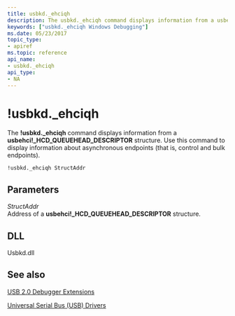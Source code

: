 ```yaml
---
title: usbkd._ehciqh
description: The usbkd._ehciqh command displays information from a usbehci _HCD_QUEUEHEAD_DESCRIPTOR structure. 
keywords: ["usbkd._ehciqh Windows Debugging"]
ms.date: 05/23/2017
topic_type:
- apiref
ms.topic: reference
api_name:
- usbkd._ehciqh
api_type:
- NA
---
```


# !usbkd.\_ehciqh


The **!usbkd.\_ehciqh** command displays information from a **usbehci!\_HCD\_QUEUEHEAD\_DESCRIPTOR** structure. Use this command to display information about asynchronous endpoints (that is, control and bulk endpoints).

```dbgcmd
!usbkd._ehciqh StructAddr
```

## <span id="ddk__devobj_dbg"></span><span id="DDK__DEVOBJ_DBG"></span>Parameters


<span id="_______StructAddr______"></span><span id="_______structaddr______"></span><span id="_______STRUCTADDR______"></span> *StructAddr*   
Address of a **usbehci!\_HCD\_QUEUEHEAD\_DESCRIPTOR** structure.

## <span id="DLL"></span><span id="dll"></span>DLL


Usbkd.dll

## <span id="see_also"></span>See also


[USB 2.0 Debugger Extensions](usb-2-0-extensions.md)

[Universal Serial Bus (USB) Drivers](../usbcon/index.md)

 


